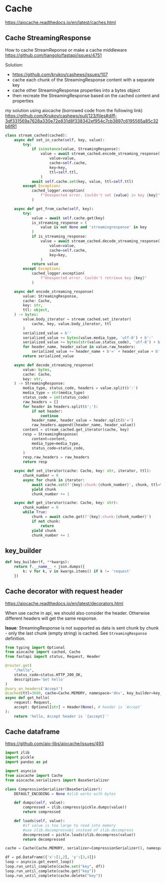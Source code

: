 # Cache

https://aiocache.readthedocs.io/en/latest/caches.html

## Cache StreamingResponse
How to cache StreamReponse or make a cache middleware\
https://github.com/tiangolo/fastapi/issues/4751

Solution: 
- https://github.com/krukov/cashews/issues/107
- cache each chunk of the StreamingResponse content with a separate key
- cache other StreamingResponse properties into a bytes object
- then recreate the StreamingResponse based on the cached content and properties

my solution using aiocache (borrowed code from the following link)
https://github.com/Krukov/cashews/pull/123/files#diff-3df331569a7628a330e72e831d8f338342ef954c7cb3897c6195565a85c32b6fR1
```py
class stream_cached(cached):
    async def set_in_cache(self, key, value):
        try:
            if isinstance(value, StreamingResponse):
                value = await stream_cached.encode_streaming_response(
                    value=value,
                    cache=self.cache,
                    key=key,
                    ttl=self.ttl,
                )
            await self.cache.set(key, value, ttl=self.ttl)
        except Exception:
            cached_logger.exception(
                f"Unexpected error. Couldn't set {value} in key {key}"
            )

    async def get_from_cache(self, key):
        try:
            value = await self.cache.get(key)
            is_streaming_response = (
                value is not None and 'streamingresponse' in key
            )
            if is_streaming_response:
                value = await stream_cached.decode_streaming_response(
                    value=value,
                    cache=self.cache,
                    key=key,
                )
            return value
        except Exception:
            cached_logger.exception(
                f"Unexpected error. Couldn't retrieve key {key}"
            )

    async def encode_streaming_response(
        value: StreamingResponse,
        cache: Cache,
        key: str,
        ttl: object,
    ) -> bytes:
        value.body_iterator = stream_cached.set_iterator(
            cache, key, value.body_iterator, ttl
        )
        serialized_value = b''
        serialized_value += bytes(value.media_type, 'utf-8') + b':'
        serialized_value += bytes(str(value.status_code), 'utf-8') + b':'
        for header_name, header_value in value.raw_headers:
            serialized_value += header_name + b'=' + header_value + b';'
        return serialized_value

    async def decode_streaming_response(
        value: bytes,
        cache: Cache,
        key: str,
    ) -> StreamingResponse:
        media_type, status_code, headers = value.split(b':')
        media_type = str(media_type)
        status_code = int(status_code)
        raw_headers = []
        for header in headers.split(b';'):
            if not header:
                continue
            header_name, header_value = header.split(b'=')
            raw_headers.append((header_name, header_value))
        content = stream_cached.get_iterator(cache, key)
        resp = StreamingResponse(
            content=content,
            media_type=media_type,
            status_code=status_code,
        )
        resp.raw_headers = raw_headers
        return resp

    async def set_iterator(cache: Cache, key: str, iterator, ttl):
        chunk_number = 0
        async for chunk in iterator:
            await cache.set(f'{key}:chunk:{chunk_number}', chunk, ttl=ttl)
            yield chunk
            chunk_number += 1

    async def get_iterator(cache: Cache, key: str):
        chunk_number = 0
        while True:
            chunk = await cache.get(f'{key}:chunk:{chunk_number}')
            if not chunk:
                return
            yield chunk
            chunk_number += 1
```

## key_builder
```py
def key_builder(f, **kwargs):
    return f.__name__ + json.dumps({
        k: v for k, v in kwargs.items() if k != 'request'
    })
```

## Cache decorator with request header
https://aiocache.readthedocs.io/en/latest/decorators.html

When use cache in api, we should also consider the header. Otherwise different headers will get the same response.

**Issue**: StreamingResponse is not supported as data is sent chunk by chunk - only the last chunk (empty string) is cached. See `StreamingResponse` definition.
```py
from typing import Optional
from aiocache import cached, Cache
from fastapi import status, Request, Header

@router.get(
    "/hello",
    status_code=status.HTTP_200_OK,
    description='Get hello'
)
@vary_on_headers('Accept')
@cached(ttl=3600, cache=Cache.MEMORY, namespace='dev', key_builder=key_builder)
async def get_hello(
    request: Request,
    accept: Optional[str] = Header(None), # header is `Accept`
):
    return 'hello, Accept header is `{accept}`'
```

## Cache dataframe
https://github.com/aio-libs/aiocache/issues/493
```py
import zlib
import pickle
import pandas as pd

import asyncio
from aiocache import Cache
from aiocache.serializers import BaseSerializer

class CompressionSerializer(BaseSerializer):
    DEFAULT_ENCODING = None #zlib works with bytes

    def dumps(self, value):
        compressed = zlib.compress(pickle.dumps(value))
        return compressed

    def loads(self, value):
        #if value is too large to read into memory
        #use zlib.decompressobj instead of zlib.decompress 
        decompressed = pickle.loads(zlib.decompress(value))
        return decompressed

cache = Cache(Cache.MEMORY, serializer=CompressionSerializer(), namespace='dev')

df = pd.DataFrame({'x':[1,2], 'y':[3,4]})
loop = asyncio.get_event_loop()
loop.run_until_complete(cache.set("key", df))
loop.run_until_complete(cache.get("key"))
loop.run_until_complete(cache.delete("key"))
```
